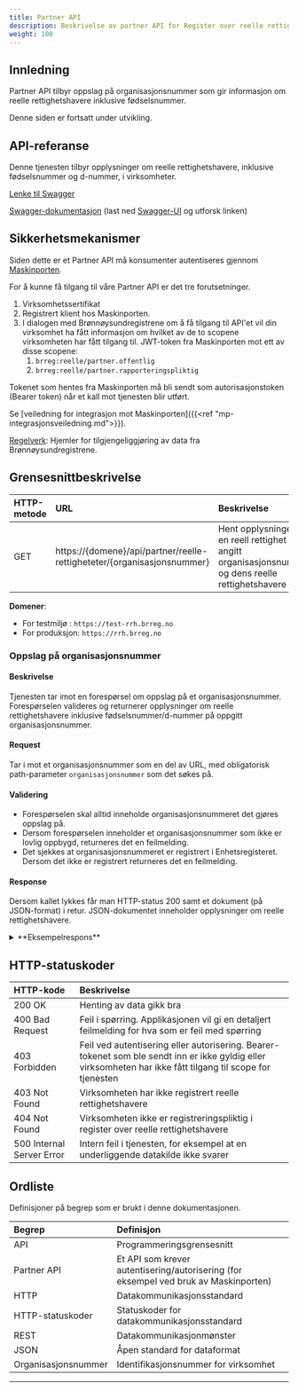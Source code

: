 ```yaml
---
title: Partner API
description: Beskrivelse av partner API for Register over reelle rettighetshavere
weight: 100
---
```


## Innledning
Partner API tilbyr oppslag på organisasjonsnummer som gir informasjon om reelle rettighetshavere inklusive fødselsnummer.

Denne siden er fortsatt under utvikling.

## API-referanse

Denne tjenesten tilbyr opplysninger om reelle rettighetshavere, inklusive fødselsnummer og d-nummer, i virksomheter.
 
[Lenke til Swagger](https://reelle-partner-api.apps.ocp-prd.regsys.brreg.no/swagger-ui/index.html#/reelle%20rettigheter/hentReellRettighet)

[Swagger-dokumentasjon](https://raw.githubusercontent.com/brreg/openAPI/master/specs/reelle-partner-api.yaml)
(last ned [Swagger-UI](https://github.com/swagger-api/swagger-ui) og utforsk linken)


## Sikkerhetsmekanismer
Siden dette er et Partner API må konsumenter autentiseres gjennom [Maskinporten](https://docs.digdir.no/maskinporten_guide_apikonsument.html).

For å kunne få tilgang til våre Partner API er det tre forutsetninger.

1. Virksomhetssertifikat
2. Registrert klient hos Maskinporten.
3. I dialogen med Brønnøysundregistrene om å få tilgang til API'et vil din virksomhet ha fått informasjon om hvilket av de to scopene virksomheten har fått tilgang til.
JWT-token fra Maskinporten mot ett av disse scopene:
   1. `brreg:reelle/partner.offentlig`
   2. `brreg:reelle/partner.rapporteringspliktig`

Tokenet som hentes fra Maskinporten må bli sendt som autorisasjonstoken (Bearer token) når et kall mot tjenesten blir utført.

Se [veiledning for integrasjon mot Maskinporten]({{<ref "mp-integrasjonsveiledning.md">}}).

[Regelverk](https://lovdata.no/dokument/SF/forskrift/2021-06-21-2056?q=forskrift%20reelle%20rettighetshavere): Hjemler for tilgjengeliggjøring av data fra Brønnøysundregistrene.


## Grensesnittbeskrivelse

| HTTP-metode   | URL                                                                       | Beskrivelse                                                                                           |
|:------------- |:--------------------------------------------------------------------------|:------------------------------------------------------------------------------------------------------|
| GET           | https://\{domene\}/api/partner/reelle-rettigheteter/{organisasjonsnummer} | Hent opplysninger om en reell rettighet på angitt organisasjonsnummer og dens reelle rettighetshavere |

**Domener**:

* For testmiljø : `https://test-rrh.brreg.no`
* For produksjon: `https://rrh.brreg.no`

### Oppslag på organisasjonsnummer

#### Beskrivelse

Tjenesten tar imot en forespørsel om oppslag på et organisasjonsnummer. Forespørselen valideres og returnerer opplysninger om reelle rettighetshavere inklusive fødselsnummer/d-nummer på oppgitt organisasjonsnummer.

#### Request

Tar i mot et organisasjonsnummer som en del av URL, med obligatorisk path-parameter `organisasjonsnummer` som det søkes på.

#### Validering

* Forespørselen skal alltid inneholde organisasjonsnummeret det gjøres oppslag på.
* Dersom forespørselen inneholder et organisasjonsnummer som ikke er lovlig oppbygd, returneres det en feilmelding.
* Det sjekkes at organisasjonsnummeret er registrert i Enhetsregisteret. Dersom det ikke er registrert returneres det en feilmelding.

#### Response

Dersom kallet lykkes får man HTTP-status 200 samt et dokument (på JSON-format) i retur. JSON-dokumentet inneholder opplysninger om reelle rettighetshavere.

<details><summary>**Eksempelrespons**</summary><p>

##### Eksempelrespons for oppslag på organisasjonsnummer

```json
{
   "registreringId": "1f92ac29-7b4f-4f6b-b402-6e9bc7a3ff59",
   "registreringStatus": {
      "kode": "registreringstatus.regi",
      "beskrivelse": "Reelle rettighetshavere er registrert"
   },
   "gjelderFraDato": "2022-09-06T09:17:39.87542Z",
   "reelleRettighetshavereStatus": {
      "kode": "reellerettighetshaverestatus.arid",
      "beskrivelse": "Alle reelle rettighetshavere kan identifiseres"
   },
   "reelleRettighetshavere": [
      {
         "foedselsEllerDNummer": 12345678901,
         "foedselsdato": "2002-11-05",
         "foedselsaar": "2002",
         "navn": {
            "fornavn": "STOLT EFFEKTIV",
            "mellomnavn": "KUL",
            "etternavn": "PARASOLL",
            "fulltNavn": "STOLT EFFEKTIV KUL PARASOLL"
         },
         "foerstRegistrertDato": "2022-09-06T09:17:39.275205Z",
         "endretDato": "2022-09-06T09:17:39.275205Z",
         "statsborgerskap": [
            {
               "landkode": "NOR",
               "land": "Norge"
            },
            {
               "landkode": "MEX",
               "land": "Mexico"
            }
         ],
         "bostedsland": {
            "landkode": "NOR",
            "land": "Norge"
         },
         "erDoed": false,
         "erUnntattFraInnsyn": false,
         "posisjoner": [
            {
               "posisjonType": {
                  "kode": "posisjontype.eier",
                  "beskrivelse": "Eierskap"
               },
               "stoerrelseIntervall": {
                  "kode": "stoerrelseintervall.int2",
                  "beskrivelse": "50% - 74,99%"
               },
               "grunnlag": [
                  {
                     "grunnlagType": {
                        "kode": "grunnlagtype.dire",
                        "beskrivelse": "Direkte"
                     }
                  },
                  {
                     "grunnlagType": {
                        "kode": "grunnlagtype.indi",
                        "beskrivelse": "Indirekte"
                     }
                  }
               ]
            }
         ]
      },
      {
         "foedselsdato": "1983-12-01",
         "foedselsaar": "1983",
         "navn": {
            "fulltNavn": "TOM SVENSKE NELSON"
         },
         "foerstRegistrertDato": "2022-09-06T09:17:39.275205Z",
         "endretDato": "2022-09-06T09:17:39.275205Z",
         "statsborgerskap": [
            {
               "landkode": "SWE",
               "land": "Sverige"
            }
         ],
         "bostedsland": {
            "landkode": "SWE",
            "land": "Sverige"
         },
         "erDoed": false,
         "erUnntattFraInnsyn": false,
         "posisjoner": [
            {
               "posisjonType": {
                  "kode": "posisjontype.eier",
                  "beskrivelse": "Eierskap"
               },
               "stoerrelseIntervall": {
                  "kode": "stoerrelseintervall.int1",
                  "beskrivelse": "25,01% - 49,99%"
               },
               "grunnlag": [
                  {
                     "grunnlagType": {
                        "kode": "grunnlagtype.indi",
                        "beskrivelse": "Indirekte"
                     }
                  }
               ]
            },
            {
               "posisjonType": {
                  "kode": "posisjontype.ruas",
                  "beskrivelse": "Rett til å utpeke eller avsette minst halvparten av styremedlemmene"
               },
               "grunnlag": [
                  {
                     "grunnlagType": {
                        "kode": "grunnlagtype.enav",
                        "beskrivelse": "Enighet eller avtale"
                     }
                  }
               ]
            }
         ]
      }
   ]
}
```

---

</p></details>

## HTTP-statuskoder

| HTTP-kode                 | Beskrivelse                                                                                                                                                                          |
|:--------------------------|:-------------------------------------------------------------------------------------------------------------------------------------------------------------------------------------|
| 200 OK                    | Henting av data gikk bra                                                                                                                                                             |
| 400 Bad Request           | Feil i spørring. Applikasjonen vil gi en detaljert feilmelding for hva som er feil med spørring                                                                                      |
| 403 Forbidden             | Feil ved autentisering eller autorisering. Bearer-tokenet som ble sendt inn er ikke gyldig eller virksomheten har ikke fått tilgang til scope for tjenesten                          |
| 403 Not Found             | Virksomheten har ikke registrert reelle rettighetshavere                                                                                                                             |
| 404 Not Found             | Virksomheten ikke er registreringspliktig i register over reelle rettighetshavere                                                                                                    |
| 500 Internal Server Error | Intern feil i tjenesten, for eksempel at en underliggende datakilde ikke svarer                                                                                                      |

## Ordliste

Definisjoner på begrep som er brukt i denne dokumentasjonen.

| Begrep              | Definisjon                                                                           |
|:--------------------|:-------------------------------------------------------------------------------------|
| API                 | Programmeringsgrensesnitt                                                            |
| Partner API         | Et API som krever autentisering/autorisering (for eksempel ved bruk av Maskinporten) |
| HTTP                | Datakommunikasjonsstandard                                                           |
| HTTP-statuskoder    | Statuskoder for datakommunikasjonsstandard                                           |
| REST                | Datakommunikasjonmønster                                                             |
| JSON                | Åpen standard for dataformat                                                         |
| Organisasjonsnummer | Identifikasjonsnummer for virksomhet                                                 |

---
